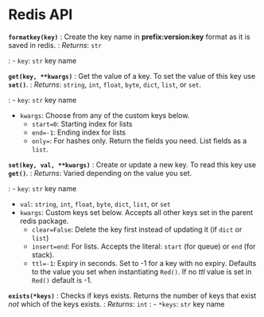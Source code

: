 Redis API
=========
 
**`formatkey(key)`**
: Create the key name in **prefix:version:key** format as it is  saved in redis.
: *Returns*: `str`

: - `key`: `str` key name

**`get(key, **kwargs)`**
: Get the value of a key. To set the value of this key use **`set()`**.
: *Returns*: `string`, `int`, `float`, `byte`, `dict`, `list`, or `set`.

: - `key`: `str` key name
- `kwargs`: Choose from any of the custom keys below.
    - `start=0`: Starting index for lists
    - `end=-1`: Ending index for lists
    - `only=`: For hashes only. Return the fields you need. List fields as a `list`.

**`set(key, val, **kwargs)`**
: Create or update a new key. To read this key use **`get()`**.
: *Returns*: Varied depending on the value you set.

: - `key`: `str` key name
- `val`: `string`, `int`, `float`, `byte`, `dict`, `list`, or `set`
- `kwargs`: Custom keys set below. Accepts all other keys set in the parent redis package.
    - `clear=False`: Delete the key first instead of updating it (if `dict` or `list`)
    - `insert=end`: For lists. Accepts the literal: `start` (for queue) or `end` (for stack).
    - `ttl=-1`: Expiry in seconds. Set to -1 for a key with no expiry. Defaults to the value you
     set when instantiating `Red()`. If no *ttl* value is set in `Red()` default is -1.
    
**`exists(*keys)`**
: Checks if keys exists. Returns the number of keys that exist *not* which of the keys exists.
: *Returns*: `int`
: - `*keys`: `str` key name